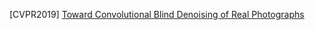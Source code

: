 [CVPR2019] [Toward Convolutional Blind Denoising of Real Photographs](https://arxiv.org/abs/1807.04686)
